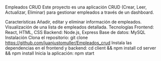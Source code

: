 Empleados CRUD
Este proyecto es una aplicación CRUD (Crear, Leer, Actualizar, Eliminar) para gestionar empleados a través de un dashboard.

Características
Añadir, editar y eliminar información de empleados.
Visualización de una lista de empleados detallada.
Tecnologías
Frontend: React, HTML, CSS
Backend: Node.js, Express
Base de datos: MySQL
Instalación
Clona el repositorio:
git clone https://github.com/juanjustomuller/Empleados_crud
Instala las dependencias en el frontend y backend:
cd client && npm install
cd server && npm install
Inicia la aplicación:
npm start
